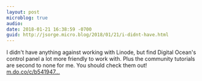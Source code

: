 ```yaml
---
layout: post
microblog: true
audio: 
date: 2018-01-21 16:38:59 -0700
guid: http://jsorge.micro.blog/2018/01/21/i-didnt-have.html
---
```

I didn't have anything against working with Linode, but find Digital Ocean's control panel a lot more friendly to work with. Plus the community tutorials are second to none for me. You should check them out! [m.do.co/c/b541947...](https://m.do.co/c/b54194754f24)
